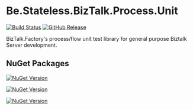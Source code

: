 ﻿# Be.Stateless.BizTalk.Process.Unit

[![Build Status](https://dev.azure.com/icraftsoftware/be.stateless/_apis/build/status/Be.Stateless.BizTalk.Process.Unit%20Manual%20Release?branchName=master)](https://dev.azure.com/icraftsoftware/be.stateless/_build/latest?definitionId=69&branchName=master)
[![GitHub Release](https://img.shields.io/github/v/release/icraftsoftware/Be.Stateless.BizTalk.Process.Unit?label=Release)](https://github.com/icraftsoftware/Be.Stateless.BizTalk.Process.Unit/releases/latest)

BizTalk.Factory's process/flow unit test library for general purpose Biztalk Server development.

## NuGet Packages

[![NuGet Version](https://img.shields.io/nuget/v/Be.Stateless.BizTalk.Process.Unit.svg?label=Be.Stateless.BizTalk.Process.Unit&style=flat)](https://www.nuget.org/packages/Be.Stateless.BizTalk.Process.Unit/)

[![NuGet Version](https://img.shields.io/nuget/v/Be.Stateless.BizTalk.Process.NUnit.svg?label=Be.Stateless.BizTalk.Process.NUnit&style=flat)](https://www.nuget.org/packages/Be.Stateless.BizTalk.Process.NUnit/)

[![NuGet Version](https://img.shields.io/nuget/v/Be.Stateless.BizTalk.Process.XUnit.svg?label=Be.Stateless.BizTalk.Process.XUnit&style=flat)](https://www.nuget.org/packages/Be.Stateless.BizTalk.Process.XUnit/)
